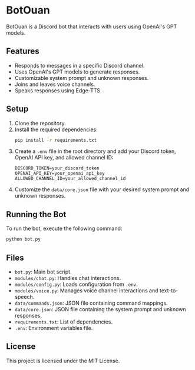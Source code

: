 # BotOuan

BotOuan is a Discord bot that interacts with users using OpenAI's GPT models.

## Features

- Responds to messages in a specific Discord channel.
- Uses OpenAI's GPT models to generate responses.
- Customizable system prompt and unknown responses.
- Joins and leaves voice channels.
- Speaks responses using Edge-TTS.

## Setup

1. Clone the repository.
2. Install the required dependencies:
    ```sh
    pip install -r requirements.txt
    ```
3. Create a `.env` file in the root directory and add your Discord token, OpenAI API key, and allowed channel ID:
    ```
    DISCORD_TOKEN=your_discord_token
    OPENAI_API_KEY=your_openai_api_key
    ALLOWED_CHANNEL_ID=your_allowed_channel_id
    ```
4. Customize the `data/core.json` file with your desired system prompt and unknown responses.

## Running the Bot

To run the bot, execute the following command:
```sh
python bot.py
```

## Files

- `bot.py`: Main bot script.
- `modules/chat.py`: Handles chat interactions.
- `modules/config.py`: Loads configuration from `.env`.
- `modules/voice.py`: Manages voice channel interactions and text-to-speech.
- `data/commands.json`: JSON file containing command mappings.
- `data/core.json`: JSON file containing the system prompt and unknown responses.
- `requirements.txt`: List of dependencies.
- `.env`: Environment variables file.

## License

This project is licensed under the MIT License.